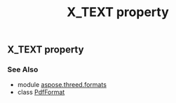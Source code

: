 ﻿---
title: X_TEXT property
second_title: Aspose.3D for Python via .NET API References
description: 
type: docs
weight: 550
url: /python-net/aspose.threed.formats/pdfformat/x_text/
is_root: false
---

## X_TEXT property


### See Also
* module [aspose.threed.formats](../../)
* class [PdfFormat](/3d/python-net/aspose.threed.formats/pdfformat)
